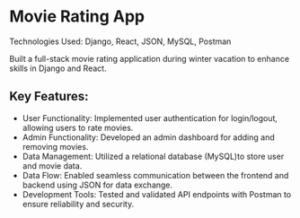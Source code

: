 # Movie Rating App
Technologies Used: Django, React, JSON, MySQL, Postman

Built a full-stack movie rating application during winter vacation to enhance skills in Django and React.

## Key Features:

* User Functionality: Implemented user authentication for login/logout, allowing users to rate movies.
* Admin Functionality: Developed an admin dashboard for adding and removing movies.
* Data Management: Utilized a relational database (MySQL)to store user and movie data.
* Data Flow: Enabled seamless communication between the frontend and backend using JSON for data exchange.
* Development Tools: Tested and validated API endpoints with Postman to ensure reliability and security.

